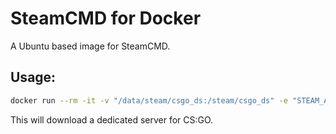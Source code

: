 # SteamCMD for Docker
A Ubuntu based image for SteamCMD.

## Usage:
```bash
docker run --rm -it -v "/data/steam/csgo_ds:/steam/csgo_ds" -e "STEAM_ARGS=+login anonymous +force_install_dir ../csgo_ds +app_update 740 validate +quit" dekart811/steamcmd:latest
```
This will download a dedicated server for CS:GO.
